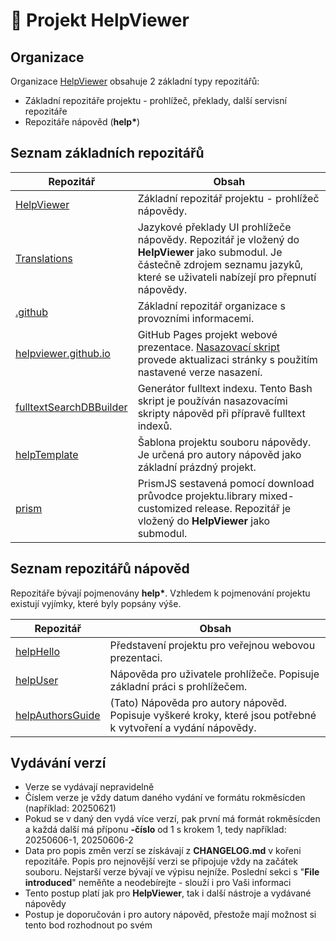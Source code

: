 # 🔎 Projekt HelpViewer

## Organizace

Organizace [HelpViewer][HelpViewer] obsahuje 2 základní typy repozitářů:

- Základní repozitáře projektu - prohlížeč, překlady, další servisní repozitáře
- Repozitáře nápověd (**help\***)

## Seznam základních repozitářů

| Repozitář | Obsah |
|---|---|
| [HelpViewer][RHelpViewer] | Základní repozitář projektu - prohlížeč nápovědy. |
| [Translations][RTranslations] | Jazykové překlady UI prohlížeče nápovědy. Repozitář je vložený do **HelpViewer** jako submodul. Je částečně zdrojem seznamu jazyků, které se uživateli nabízejí pro přepnutí nápovědy. |
| [.github][R.github] | Základní repozitář organizace s provozními informacemi. |
| [helpviewer.github.io][RWebHello] | GitHub Pages projekt webové prezentace. [Nasazovací skript][RWebHelloDeploy] provede aktualizaci stránky s použitím nastavené verze nasazení. |
| [fulltextSearchDBBuilder][FTSIndexBuilder] | Generátor fulltext indexu. Tento Bash skript je používán nasazovacími skripty nápověd při přípravě fulltext indexů. |
| [helpTemplate][RhelpTemplate] | Šablona projektu souboru nápovědy. Je určená pro autory nápověd jako základní prázdný projekt. |
| [prism][RPrism] | PrismJS sestavená pomocí download průvodce projektu.library mixed-customized release. Repozitář je vložený do **HelpViewer** jako submodul. |

## Seznam repozitářů nápověd

Repozitáře bývají pojmenovány **help\***. Vzhledem k pojmenování projektu existují vyjímky, které byly popsány výše.

| Repozitář | Obsah |
|---|---|
| [helpHello][RhelpHello] | Představení projektu pro veřejnou webovou prezentaci. |
| [helpUser][RhelpUser] | Nápověda pro uživatele prohlížeče. Popisuje základní práci s prohlížečem. |
| [helpAuthorsGuide][RhelpAuthorsGuide] | (Tato) Nápověda pro autory nápověd. Popisuje vyškeré kroky, které jsou potřebné k vytvoření a vydání nápovědy. |

## Vydávání verzí

- Verze se vydávají nepravidelně
- Číslem verze je vždy datum daného vydání ve formátu rokměsícden (například: 20250621)
- Pokud se v daný den vydá více verzí, pak první má formát rokměsícden a každá další má příponu **-číslo** od 1 s krokem 1, tedy například: 20250606-1, 20250606-2
- Data pro popis změn verzí se získávají z **CHANGELOG.md** v kořeni repozitáře. Popis pro nejnovější verzi se připojuje vždy na začátek souboru. Nejstarší verze bývají ve výpisu nejníže. Poslední sekci s "**File introduced**" neměňte a neodebírejte - slouží i pro Vaši informaci
- Tento postup platí jak pro **HelpViewer**, tak i další nástroje a vydávané nápovědy
- Postup je doporučován i pro autory nápověd, přestože mají možnost si tento bod rozhodnout po svém

[HelpViewer]: https://github.com/HelpViewer "HelpViewer"
[RHelpViewer]: https://github.com/HelpViewer/HelpViewer "HelpViewer"
[RTranslations]: https://github.com/HelpViewer/Translations "Překlady"
[RWebHello]: https://github.com/HelpViewer/helpviewer.github.io "Webová prezentace projektu"
[RWebHelloDeploy]: https://github.com/HelpViewer/helpviewer.github.io/actions/workflows/toPages.yml "Webová prezentace projektu - nasazení"
[FTSIndexBuilder]: https://github.com/HelpViewer/fulltextSearchDBBuilder "Generátor fulltext indexu"
[RhelpTemplate]: https://github.com/HelpViewer/helpTemplate "Šablona projektu souboru nápovědy"
[RhelpHello]: https://github.com/HelpViewer/helpHello
[RhelpUser]: https://github.com/HelpViewer/helpUser
[RhelpAuthorsGuide]: https://github.com/HelpViewer/helpAuthorsGuide
[R.github]: https://github.com/HelpViewer/.github "Repozitář se základními informacemi"
[RPrism]: https://github.com/HelpViewer/prism
